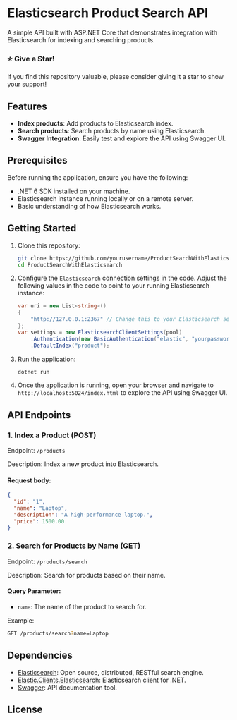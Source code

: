 
# Elasticsearch Product Search API

A simple API built with ASP.NET Core that demonstrates integration with Elasticsearch for indexing and searching products.

### ⭐ Give a Star!
If you find this repository valuable, please consider giving it a star to show your support!


## Features
- **Index products**: Add products to Elasticsearch index.
- **Search products**: Search products by name using Elasticsearch.
- **Swagger Integration**: Easily test and explore the API using Swagger UI.

## Prerequisites

Before running the application, ensure you have the following:

- .NET 6 SDK installed on your machine.
- Elasticsearch instance running locally or on a remote server.
- Basic understanding of how Elasticsearch works.

## Getting Started

1. Clone this repository:

   ```bash
   git clone https://github.com/yourusername/ProductSearchWithElasticsearch.git
   cd ProductSearchWithElasticsearch
   ```

2. Configure the `Elasticsearch` connection settings in the code. Adjust the following values in the code to point to your running Elasticsearch instance:

   ```csharp
   var uri = new List<string>()
   {
       "http://127.0.0.1:2367" // Change this to your Elasticsearch server URL
   };
   var settings = new ElasticsearchClientSettings(pool)
       .Authentication(new BasicAuthentication("elastic", "yourpassword")) // Add your credentials
       .DefaultIndex("product");
   ```

3. Run the application:

   ```bash
   dotnet run
   ```

4. Once the application is running, open your browser and navigate to `http://localhost:5024/index.html` to explore the API using Swagger UI.

## API Endpoints

### 1. Index a Product (POST)

Endpoint: `/products`

Description: Index a new product into Elasticsearch.

#### Request body:

```json
{
  "id": "1",
  "name": "Laptop",
  "description": "A high-performance laptop.",
  "price": 1500.00
}
```

### 2. Search for Products by Name (GET)

Endpoint: `/products/search`

Description: Search for products based on their name.

#### Query Parameter:

- `name`: The name of the product to search for.

Example:

```bash
GET /products/search?name=Laptop
```

## Dependencies

- [Elasticsearch](https://www.elastic.co/elasticsearch/): Open source, distributed, RESTful search engine.
- [Elastic.Clients.Elasticsearch](https://www.nuget.org/packages/Elastic.Clients.Elasticsearch/): Elasticsearch client for .NET.
- [Swagger](https://swagger.io/): API documentation tool.

## License

